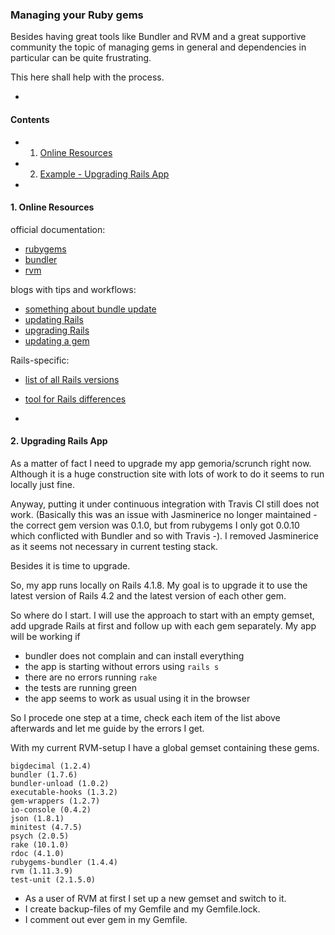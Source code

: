 ### Managing your Ruby gems

Besides having great tools like Bundler and RVM and a great supportive community the topic of managing gems in general
and dependencies in particular can be quite frustrating.

This here shall help with the process.

-

#### Contents
- 1. [Online Resources](#1-online-resources)
- 2. [Example - Upgrading Rails App](#2-upgrading-rails-app)

-

#### 1. Online Resources

official documentation:
- [rubygems](http://guides.rubygems.org/)
- [bundler](http://bundler.io/)
- [rvm](http://rvm.io/)

blogs with tips and workflows:
- [something about bundle update](http://ryanbigg.com/2011/01/why-you-should-run-bundle-update/)
- [updating Rails](http://railsapps.github.io/updating-rails.html)
- [upgrading Rails](http://www.justinweiss.com/articles/how-to-upgrade-to-rails-4-dot-2/)
- [updating a gem](http://makandracards.com/makandra/13885-how-to-update-a-single-gem-conservatively)

Rails-specific:
- [list of all Rails versions](https://rubygems.org/gems/rails/versions)
- [tool for Rails differences](http://railsdiff.org/)

-

#### 2. Upgrading Rails App
As a matter of fact I need to upgrade my app gemoria/scrunch right now. Although it is a huge construction site with lots of work to do it seems to run locally just fine.

Anyway, putting it under continuous integration with Travis CI still does not work. (Basically this was an issue with Jasminerice no longer maintained - the correct gem version was 0.1.0, but from rubygems I only got 0.0.10 which conflicted with Bundler and so with Travis -). I removed Jasminerice as it seems not necessary in current testing stack.

Besides it is time to upgrade.

So, my app runs locally on Rails 4.1.8. My goal is to upgrade it to use the latest version of Rails 4.2
and the latest version of each other gem.

So where do I start. I will use the approach to start with an empty gemset, add upgrade Rails at first
and follow up with each gem separately. My app will be working if
- bundler does not complain and can install everything
- the app is starting without errors using `rails s`
- there are no errors running `rake`
- the tests are running green
- the app seems to work as usual using it in the browser

So I procede one step at a time, check each item of the list above afterwards and
let me guide by the errors I get.

With my current RVM-setup I have a global gemset containing these gems.

```
bigdecimal (1.2.4)
bundler (1.7.6)
bundler-unload (1.0.2)
executable-hooks (1.3.2)
gem-wrappers (1.2.7)
io-console (0.4.2)
json (1.8.1)
minitest (4.7.5)
psych (2.0.5)
rake (10.1.0)
rdoc (4.1.0)
rubygems-bundler (1.4.4)
rvm (1.11.3.9)
test-unit (2.1.5.0)
```

- As a user of RVM at first I set up a new gemset and switch to it.
- I create backup-files of my Gemfile and my Gemfile.lock.
- I comment out ever gem in my Gemfile.


